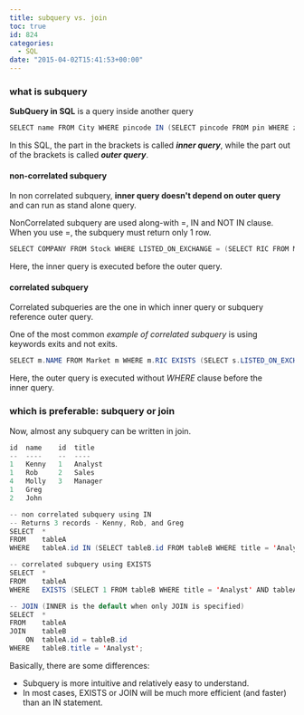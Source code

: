```yaml
---
title: subquery vs. join
toc: true
id: 824
categories:
  - SQL
date: "2015-04-02T15:41:53+00:00"
---
```


### what is subquery

**SubQuery in SQL** is a query inside another query


```java
SELECT name FROM City WHERE pincode IN (SELECT pincode FROM pin WHERE zone='west')
```

In this SQL, the part in the brackets is called _**inner query**_, while the part out of the brackets is called _**outer query**_.

#### non-correlated subquery

In non correlated subquery, **inner query doesn't depend on outer query** and can run as stand alone query.

NonCorrelated subquery are used along-with =, IN and NOT IN clause. When you use =, the subquery must return only 1 row.


```java
SELECT COMPANY FROM Stock WHERE LISTED_ON_EXCHANGE = (SELECT RIC FROM Market WHERE COUNTRY='Japan');
```

Here, the inner query is executed before the outer query.

#### correlated subquery

Correlated subqueries are the one in which inner query or subquery reference outer query.

One of the most common _example of correlated subquery_ is using keywords exits and not exits.


```java
SELECT m.NAME FROM Market m WHERE m.RIC EXISTS (SELECT s.LISTED_ON_EXCHANGE FROM Stock s WHERE s.LISTED_ON_EXCHANGE=m.RIC);
```

Here, the outer query is executed without _WHERE_ clause before the inner query.

### which is preferable: subquery or join

Now, almost any subquery can be written in join.


```java
id  name    id  title
--  ----    --  ----
1   Kenny   1   Analyst
1   Rob     2   Sales
4   Molly   3   Manager
1   Greg
2   John

-- non correlated subquery using IN
-- Returns 3 records - Kenny, Rob, and Greg
SELECT  *
FROM    tableA
WHERE   tableA.id IN (SELECT tableB.id FROM tableB WHERE title = 'Analyst');

-- correlated subquery using EXISTS
SELECT  *
FROM    tableA
WHERE   EXISTS (SELECT 1 FROM tableB WHERE title = 'Analyst' AND tableA.id = tableB.id);

-- JOIN (INNER is the default when only JOIN is specified)
SELECT  *
FROM    tableA
JOIN    tableB
    ON  tableA.id = tableB.id
WHERE   tableB.title = 'Analyst';
```

Basically, there are some differences:

*   Subquery is more intuitive and relatively easy to understand.
*   In most cases, EXISTS or JOIN will be much more efficient (and faster) than an IN statement.


